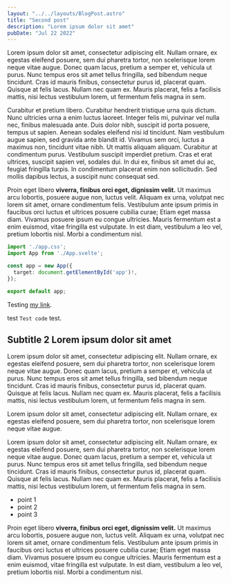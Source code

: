 ```yaml
---
layout: "../../layouts/BlogPost.astro"
title: "Second post"
description: "Lorem ipsum dolor sit amet"
pubDate: "Jul 22 2022"
---
```


Lorem ipsum dolor sit amet, consectetur adipiscing elit. Nullam ornare, ex egestas eleifend posuere, sem dui
pharetra tortor, non scelerisque lorem neque vitae augue. Donec quam lacus, pretium a semper et, vehicula ut purus.
Nunc tempus eros sit amet tellus fringilla, sed bibendum neque tincidunt. Cras id mauris finibus, consectetur purus
id, placerat quam. Quisque at felis lacus. Nullam nec quam ex. Mauris placerat, felis a facilisis mattis, nisi
lectus vestibulum lorem, ut fermentum felis magna in sem.

Curabitur et pretium libero. Curabitur hendrerit tristique urna quis dictum. Nunc ultricies urna a enim luctus
laoreet. Integer felis mi, pulvinar vel nulla nec, finibus malesuada ante. Duis dolor nibh, suscipit id porta
posuere, tempus ut sapien. Aenean sodales eleifend nisi id tincidunt. Nam vestibulum augue sapien, sed gravida ante
blandit id. Vivamus sem orci, luctus a maximus non, tincidunt vitae nibh. Ut mattis aliquam aliquam. Curabitur at
condimentum purus. Vestibulum suscipit imperdiet pretium. Cras et erat ultrices, suscipit sapien vel, sodales dui.
In dui ex, finibus sit amet dui ac, feugiat fringilla turpis. In condimentum placerat enim non sollicitudin. Sed
mollis dapibus lectus, a suscipit nunc consequat sed.

Proin eget libero **viverra, finibus orci eget, dignissim velit.** Ut maximus arcu lobortis, posuere augue non, luctus
velit. Aliquam ex urna, volutpat nec lorem sit amet, ornare condimentum felis. Vestibulum ante ipsum primis in
faucibus orci luctus et ultrices posuere cubilia curae; Etiam eget massa diam. Vivamus posuere ipsum eu congue
ultricies. Mauris fermentum est a enim euismod, vitae fringilla est vulputate. In est diam, vestibulum a leo vel,
pretium lobortis nisl. Morbi a condimentum nisl.

```ts
import './app.css';
import App from './App.svelte';

const app = new App({
  target: document.getElementById('app')!,
});

export default app;
```

Testing [my link](http://localhost:3000/blog/second-post).

test `Test code` test.

## Subtitle 2 Lorem ipsum dolor sit amet

Lorem ipsum dolor sit amet, consectetur adipiscing elit. Nullam ornare, ex egestas eleifend posuere, sem dui
pharetra tortor, non scelerisque lorem neque vitae augue. Donec quam lacus, pretium a semper et, vehicula ut purus.
Nunc tempus eros sit amet tellus fringilla, sed bibendum neque tincidunt. Cras id mauris finibus, consectetur purus
id, placerat quam. Quisque at felis lacus. Nullam nec quam ex. Mauris placerat, felis a facilisis mattis, nisi
lectus vestibulum lorem, ut fermentum felis magna in sem.

Lorem ipsum dolor sit amet, consectetur adipiscing elit. Nullam ornare, ex egestas eleifend posuere, sem dui
pharetra tortor, non scelerisque lorem neque vitae augue.

Lorem ipsum dolor sit amet, consectetur adipiscing elit. Nullam ornare, ex egestas eleifend posuere, sem dui
pharetra tortor, non scelerisque lorem neque vitae augue. Donec quam lacus, pretium a semper et, vehicula ut purus.
Nunc tempus eros sit amet tellus fringilla, sed bibendum neque tincidunt. Cras id mauris finibus, consectetur purus
id, placerat quam. Quisque at felis lacus. Nullam nec quam ex. Mauris placerat, felis a facilisis mattis, nisi
lectus vestibulum lorem, ut fermentum felis magna in sem.

- point 1
- point 2
- point 3

Proin eget libero **viverra, finibus orci eget, dignissim velit.** Ut maximus arcu lobortis, posuere augue non, luctus
velit. Aliquam ex urna, volutpat nec lorem sit amet, ornare condimentum felis. Vestibulum ante ipsum primis in
faucibus orci luctus et ultrices posuere cubilia curae; Etiam eget massa diam. Vivamus posuere ipsum eu congue
ultricies. Mauris fermentum est a enim euismod, vitae fringilla est vulputate. In est diam, vestibulum a leo vel,
pretium lobortis nisl. Morbi a condimentum nisl.
